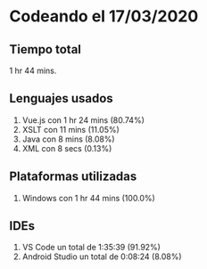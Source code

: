 # Codeando el 17/03/2020

## Tiempo total
1 hr 44 mins.

## Lenguajes usados
1. Vue.js con 1 hr 24 mins (80.74%)
1. XSLT con 11 mins (11.05%)
1. Java con 8 mins (8.08%)
1. XML con 8 secs (0.13%)

## Plataformas utilizadas
1. Windows con 1 hr 44 mins (100.0%)

## IDEs
1. VS Code un total de 1:35:39 (91.92%)
1. Android Studio un total de 0:08:24 (8.08%)
